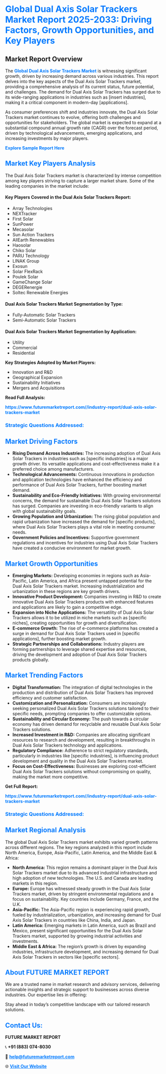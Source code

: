 <h1 style="color: #007BFF;">Global Dual Axis Solar Trackers Market Report 2025-2033: Driving Factors, Growth Opportunities, and Key Players</h1>

<section id="overview">
<h2>Market Report Overview</h2>
<p>The <a href="https://www.futuremarketreport.com//industry-report/dual-axis-solar-trackers-market" style="color: #007BFF; text-decoration: none;"><strong>Global Dual Axis Solar Trackers Market</strong></a> is witnessing significant growth, driven by increasing demand across various industries. This report delves into the key aspects of the Dual Axis Solar Trackers market, providing a comprehensive analysis of its current status, future potential, and challenges. The demand for Dual Axis Solar Trackers has surged due to its wide-ranging applications in industries such as [insert industries], making it a critical component in modern-day [applications].</p>
<p>As consumer preferences shift and industries innovate, the Dual Axis Solar Trackers market continues to evolve, offering both challenges and opportunities for stakeholders. The global market is expected to expand at a substantial compound annual growth rate (CAGR) over the forecast period, driven by technological advancements, emerging applications, and increasing investments by major players.</p>
</section>

<section id="overview">
<p><a href="https://www.futuremarketreport.com//request-sample/reportId=87187" style="color: #007BFF; text-decoration: none;"><strong>Explore Sample Report Here</strong></a></p>
</section>

<section id="key-players">
<h2 style="color: #007BFF;">Market Key Players Analysis</h2>
<p>The Dual Axis Solar Trackers market is characterized by intense competition among key players striving to capture a larger market share. Some of the leading companies in the market include:</p>
<h4>Key Players Covered in the Dual Axis Solar Trackers Report:</h4>
<ul><li>Array Technologies</li><li>NEXTracker</li><li>First Solar</li><li>SunPower</li><li>Mecasolar</li><li>Sun Action Trackers</li><li>AllEarth Renewables</li><li>Haosolar</li><li>Chiko Solar</li><li>PARU Technology</li><li>LINAK Group</li><li>Exosun</li><li>Solar FlexRack</li><li>Poulek Solar</li><li>GameChange Solar</li><li>DEGERenergie</li><li>Soltec Renewable Energies</li></ul>
<h4>Dual Axis Solar Trackers Market Segmentation by Type:</h4>
<ul><li>Fully-Automatic Solar Trackers</li><li>Semi-Automatic Solar Trackers</li></ul>

<h4>Dual Axis Solar Trackers Market Segmentation by Application:</h4>
<ul><li>Utility</li><li>Commercial</li><li>Residential</li></ul>
<p><strong>Key Strategies Adopted by Market Players:</strong></p>
<ul>
<li>Innovation and R&D</li>
<li>Geographical Expansion</li>
<li>Sustainability Initiatives</li>
<li>Mergers and Acquisitions</li>
</ul>
</section>

<section>
<p><strong>Read Full Analysis: </strong></p><a href="https://www.futuremarketreport.com//industry-report/dual-axis-solar-trackers-market" style="color: #007BFF; text-decoration: none;"><strong>https://www.futuremarketreport.com//industry-report/dual-axis-solar-trackers-market</strong></a>
<h3 style="color: #007BFF;">Strategic Questions Addressed:</h3>
</section>

<section id="driving-factors">
<h2 style="color: #007BFF;">Market Driving Factors</h2>
<ul>
<li><strong>Rising Demand Across Industries:</strong> The increasing adoption of Dual Axis Solar Trackers in industries such as [specific industries] is a major growth driver. Its versatile applications and cost-effectiveness make it a preferred choice among manufacturers.</li>
<li><strong>Technological Advancements:</strong> Continuous innovations in production and application technologies have enhanced the efficiency and performance of Dual Axis Solar Trackers, further boosting market demand.</li>
<li><strong>Sustainability and Eco-Friendly Initiatives:</strong> With growing environmental concerns, the demand for sustainable Dual Axis Solar Trackers solutions has surged. Companies are investing in eco-friendly variants to align with global sustainability goals.</li>
<li><strong>Growing Population and Urbanization:</strong> The rising global population and rapid urbanization have increased the demand for [specific products], where Dual Axis Solar Trackers plays a vital role in meeting consumer needs.</li>
<li><strong>Government Policies and Incentives:</strong> Supportive government regulations and incentives for industries using Dual Axis Solar Trackers have created a conducive environment for market growth.</li>
</ul>
</section>

<section id="growth-opportunities">
<h2 style="color: #007BFF;">Market Growth Opportunities</h2>
<ul>
<li><strong>Emerging Markets:</strong> Developing economies in regions such as Asia-Pacific, Latin America, and Africa present untapped potential for the Dual Axis Solar Trackers market. Increasing industrialization and urbanization in these regions are key growth drivers.</li>
<li><strong>Innovative Product Development:</strong> Companies investing in R&D to create innovative Dual Axis Solar Trackers products with enhanced features and applications are likely to gain a competitive edge.</li>
<li><strong>Expansion into Niche Applications:</strong> The versatility of Dual Axis Solar Trackers allows it to be utilized in niche markets such as [specific niches], creating opportunities for growth and diversification.</li>
<li><strong>E-commerce Growth:</strong> The rise of e-commerce platforms has created a surge in demand for Dual Axis Solar Trackers used in [specific applications], further boosting market growth.</li>
<li><strong>Strategic Partnerships and Collaborations:</strong> Industry players are forming partnerships to leverage shared expertise and resources, driving the development and adoption of Dual Axis Solar Trackers products globally.</li>
</ul>
</section>

<section id="trending-factors">
<h2 style="color: #007BFF;">Market Trending Factors</h2>
<ul>
<li><strong>Digital Transformation:</strong> The integration of digital technologies in the production and distribution of Dual Axis Solar Trackers has improved efficiency and customer satisfaction.</li>
<li><strong>Customization and Personalization:</strong> Consumers are increasingly seeking personalized Dual Axis Solar Trackers solutions tailored to their specific needs, prompting companies to offer customizable options.</li>
<li><strong>Sustainability and Circular Economy:</strong> The push towards a circular economy has driven demand for recyclable and reusable Dual Axis Solar Trackers solutions.</li>
<li><strong>Increased Investment in R&D:</strong> Companies are allocating significant resources to research and development, resulting in breakthroughs in Dual Axis Solar Trackers technology and applications.</li>
<li><strong>Regulatory Compliance:</strong> Adherence to strict regulatory standards, particularly in industries like [specific industries], is influencing product development and quality in the Dual Axis Solar Trackers market.</li>
<li><strong>Focus on Cost-Effectiveness:</strong> Businesses are exploring cost-efficient Dual Axis Solar Trackers solutions without compromising on quality, making the market more competitive.</li>
</ul>
</section>

<section>
<p><strong>Get Full Report: </strong></p><a href="https://www.futuremarketreport.com//industry-report/dual-axis-solar-trackers-market" style="color: #007BFF; text-decoration: none;"><strong>https://www.futuremarketreport.com//industry-report/dual-axis-solar-trackers-market</strong></a>
<h3 style="color: #007BFF;">Strategic Questions Addressed:</h3>
</section>


<section id="regional-analysis">
<h2 style="color: #007BFF;">Market Regional Analysis</h2>
<p>The global Dual Axis Solar Trackers market exhibits varied growth patterns across different regions. The key regions analyzed in this report include North America, Europe, Asia-Pacific, Latin America, and the Middle East & Africa:</p>
<ul>
<li><strong>North America:</strong> This region remains a dominant player in the Dual Axis Solar Trackers market due to its advanced industrial infrastructure and high adoption of new technologies. The U.S. and Canada are leading markets in this region.</li>
<li><strong>Europe:</strong> Europe has witnessed steady growth in the Dual Axis Solar Trackers market, driven by stringent environmental regulations and a focus on sustainability. Key countries include Germany, France, and the U.K.</li>
<li><strong>Asia-Pacific:</strong> The Asia-Pacific region is experiencing rapid growth, fueled by industrialization, urbanization, and increasing demand for Dual Axis Solar Trackers in countries like China, India, and Japan.</li>
<li><strong>Latin America:</strong> Emerging markets in Latin America, such as Brazil and Mexico, present significant opportunities for the Dual Axis Solar Trackers market, supported by growing industrial activities and investments.</li>
<li><strong>Middle East & Africa:</strong> The region’s growth is driven by expanding industries, infrastructure development, and increasing demand for Dual Axis Solar Trackers in sectors like [specific sectors].</li>
</ul>
</section>

<footer>
<h2 style="color: #007BFF;">About FUTURE MARKET REPORT</h2>
<p>We are a trusted name in market research and advisory services, delivering actionable insights and strategic support to businesses across diverse industries. Our expertise lies in offering:</p>

<p>Stay ahead in today’s competitive landscape with our tailored research solutions.</p>

<h2 style="color: #007BFF;">Contact Us:</h2>
<p><strong>FUTURE MARKET REPORT</strong></p>
<p>📞 <strong>+91 (883) 074-8030</strong></p>
<p>📧 <strong><a href="mailto:help@futuremarketreport.com" style="color: #007BFF;">help@futuremarketreport.com</a></strong></p>
<p>🌐 <strong><a href="https://www.futuremarketreport.com/" style="color: #007BFF;">Visit Our Website</a></strong></p>
</footer>